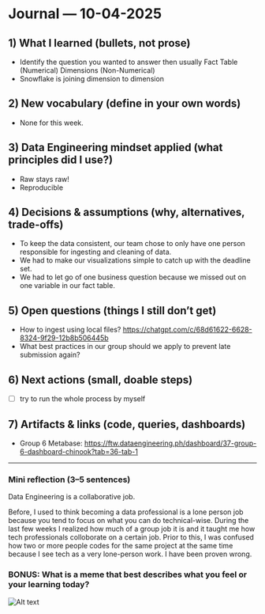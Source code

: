 # Journal — 10-04-2025

## 1) What I learned (bullets, not prose)
- Identify the question you wanted to answer then usually Fact Table (Numerical) Dimensions (Non-Numerical)
- Snowflake is joining dimension to dimension

## 2) New vocabulary (define in your own words)
- None for this week.

## 3) Data Engineering mindset applied (what principles did I use?)
- Raw stays raw!
- Reproducible

## 4) Decisions & assumptions (why, alternatives, trade-offs)
- To keep the data consistent, our team chose to only have one person responsible for ingesting and cleaning of data.
- We had to make our visualizations simple to catch up with the deadline set.
- We had to let go of one business question because we missed out on one variable in our fact table.

## 5) Open questions (things I still don’t get)
- How to ingest using local files? https://chatgpt.com/c/68d61622-6628-8324-9f29-12b8b506445b
- What best practices in our group should we apply to prevent late submission again?

## 6) Next actions (small, doable steps)
- [ ] try to run the whole process by myself 

## 7) Artifacts & links (code, queries, dashboards)
- Group 6 Metabase: https://ftw.dataengineering.ph/dashboard/37-group-6-dashboard-chinook?tab=36-tab-1

---

### Mini reflection (3–5 sentences)
Data Engineering is a collaborative job.

Before, I used to think becoming a data professional is a lone person job because you tend to focus on what you can do technical-wise. During the last few weeks I realized how much of a group job it is and it taught me how tech professionals colloborate on a certain job. Prior to this, I was confused how two or more people codes for the same project at the same time because I see tech as a very lone-person work. I have been proven wrong.


### BONUS: What is a meme that best describes what you feel or your learning today?

![Alt text](https://substackcdn.com/image/fetch/$s_!6N0K!,f_auto,q_auto:good,fl_progressive:steep/https%3A%2F%2Fsubstack-post-media.s3.amazonaws.com%2Fpublic%2Fimages%2F21c122cd-7e65-4db4-be12-3c6fa9e22e13_666x500.jpeg)
